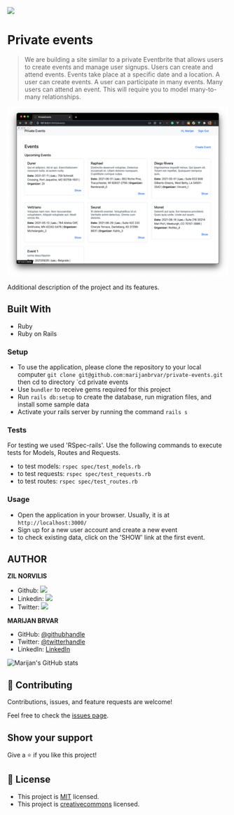 ![](https://img.shields.io/badge/Microverse-blueviolet)

# Private events

> We are building a site similar to a private Eventbrite that allows users to create events and manage user signups. Users can create and attend events. Events take place at a specific date and a location.  A user can create events. A user can participate in many events. Many users can attend an event. This will require you to model many-to-many relationships.

![screenshot](./app_screenshot.png)

Additional description of the project and its features.

## Built With

- Ruby
- Ruby on Rails

### Setup

- To use the application, please clone the repository to your local computer `git clone git@github.com:marijanbrvar/private-events.git` then cd to directory `cd private events
- Use `bundler` to receive gems required for this project
- Run `rails db:setup` to create the database, run migration files, and install some sample data
- Activate your rails server by running the command `rails s`

### Tests
For testing we used 'RSpec-rails'. Use the following commands to execute tests for Models, Routes and Requests.
- to test models: `rspec spec/test_models.rb`
- to test requests: `rspec spec/test_requests.rb`
- to test routes: `rspec spec/test_routes.rb`


### Usage
- Open the application in your browser. Usually, it is at `http://localhost:3000/`
- Sign up for a new user account and create a new event
- to check existing data, click on the 'SHOW' link at the first event.

## AUTHOR

**ZIL NORVILIS**

- Github: [![](https://img.shields.io/badge/GitHub-100000?style=for-the-badge&logo=github&logoColor=white)](https://github.com/zilton7)
- Linkedin: [![](https://img.shields.io/badge/LinkedIn-0077B5?style=for-the-badge&logo=linkedin&logoColor=white)](https://www.linkedin.com/in/zil-norvilis/)
- Twitter: [![](https://img.shields.io/badge/Twitter-1DA1F2?style=for-the-badge&logo=twitter&logoColor=white)](https://twitter.com/devnor7)

**MARIJAN BRVAR**

- GitHub: [@githubhandle](https://github.com/marijanbrvar)
- Twitter: [@twitterhandle](https://twitter.com/marijanbrvar)
- LinkedIn: [LinkedIn](https://linkedin.com/in/marijanbrvar)

![Marijan's GitHub stats](https://github-readme-stats.vercel.app/api?username=marijanbrvar&count_private=true&theme=dark&show_icons=true)


## 🤝 Contributing

Contributions, issues, and feature requests are welcome!

Feel free to check the [issues page](https://github.com/marijanbrvar/private-events/issues).

## Show your support

Give a ⭐️ if you like this project!

## 📝 License

- This project is [MIT](https://github.com/marijanbrvar/private-events/blob/development/LICENSE) licensed.
- This project is [creativecommons](https://creativecommons.org/licenses/by-nc/4.0/) licensed.
